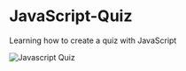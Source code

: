 # JavaScript-Quiz
Learning how to create a quiz with JavaScript

<img src="https://lh3.googleusercontent.com/xS5VtXZ9lL6F-3YncjHo0ed6gPodVYEHweTrWX_uP3-q0fRBtVJWKk-mGZ7oYf4guomnUePnrgwQwb1S2weC2zvpLVgPm2OwFWYiYZ99hHi8g1kIiH1prarInNanqiOZlAlMC89Adz4iXlUvfO-FZLqw_KRLBYinOsswZ1GSvm3gNCRmPoNpMcgTdKj6SSEIubF7ME-Wwx14sOUsXusnLH3r-oyP_yWrSHc4_egYyzmTXWi8Muf_3T10Ue-kebOF03xEnsMlzPdo-hSgP2ScWggAi9dQEhEzoin0U1WECsPu0av8dbQ6MfICMfJoAkxtpDUCQiQOM174B3wdXqMfwr0ymkvblfREe9jipisatkTuDLRjGWRa6sgMLdTinK-o9S01kTIEK3mNla9iLBcejkdIPKZ51cy9qpYuGScdh3RGyk4fz5_iUlQGsSq2uqpezd5qMnIEKmZefExq3ukk6CSmuCHmD4AIVI6qqOJgM4LqIuf9ZWu0uYgFHanzNPWDL8UJoFLVGkNBehEDYrPbOd3PjEkTx014tEwWVj3OspY_74ekWkLhC9nnuzs5FhierU239s7XQEuTeh6ZUPHpExDw5Mj5uXJT2RKr3mEpNgQowt1SkfSosA=w1262-h621-no" alt="Javascript Quiz">
